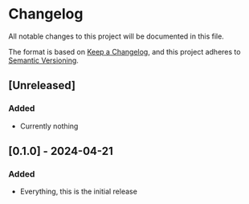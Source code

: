 # Changelog

All notable changes to this project will be documented in this file.

The format is based on [Keep a Changelog](https://keepachangelog.com/en/1.1.0/),
and this project adheres to [Semantic Versioning](https://semver.org/spec/v2.0.0.html).

<!--
## Template for new entry

## [X.Y.Z] - YYYY-MM-DD
### Added
### Changed
### Deprecated
### Removed
### Fixed
### Security
-->

## [Unreleased]

### Added

- Currently nothing

## [0.1.0] - 2024-04-21

### Added

- Everything, this is the initial release
